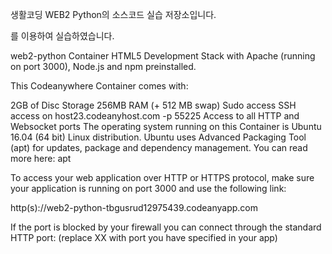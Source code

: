 생활코딩 WEB2 Python의 소스코드 실습 저장소입니다.

<codeanywhere>를 이용하여 실습하였습니다.


web2-python Container
HTML5 Development Stack with Apache (running on port 3000), Node.js and npm preinstalled.

This Codeanywhere Container comes with:

2GB of Disc Storage
256MB RAM (+ 512 MB swap)
Sudo access
SSH access on host23.codeanyhost.com -p 55225
Access to all HTTP and Websocket ports
The operating system running on this Container is Ubuntu 16.04 (64 bit) Linux distribution. Ubuntu uses Advanced Packaging Tool (apt) for updates, package and dependency management. You can read more here: apt

To access your web application over HTTP or HTTPS protocol, make sure your application is running on port 3000 and use the following link:

http(s)://web2-python-tbgusrud12975439.codeanyapp.com

If the port is blocked by your firewall you can connect through the standard HTTP port: (replace XX with port you have specified in your app)

